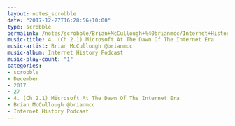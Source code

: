 ```yaml
---
layout: notes_scrobble
date: "2017-12-27T16:28:56+10:00"
type: scrobble
permalink: /notes/scrobble/Brian+McCullough+%40brianmcc/Internet+History+Podcast/6f7483089375de3dceda1bd486af4bf3713262b8.html
music-title: 4. (Ch 2.1) Microsoft At The Dawn Of The Internet Era
music-artist: Brian McCullough @brianmcc
music-album: Internet History Podcast
music-play-count: "1"
categories:
- scrobble
- December
- 2017
- 27
- 4. (Ch 2.1) Microsoft At The Dawn Of The Internet Era
- Brian McCullough @brianmcc
- Internet History Podcast
---
```

